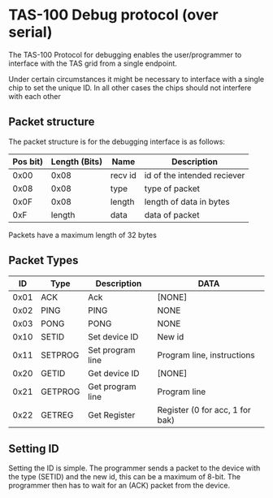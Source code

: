 TAS-100 Debug protocol (over serial)
====================================

The TAS-100 Protocol for debugging enables the user/programmer to interface with
the TAS grid from a single endpoint.

Under certain circumstances it might be necessary to interface with a single
chip to set the unique ID. In all other cases the chips should not interfere
with each other

Packet structure
----------------

The packet structure is for the debugging interface is as follows:

| Pos bit)   | Length (Bits)   | Name      | Description                   |
| ---------- | --------------- | --------- | ----------------------------- |
| 0x00       | 0x08            | recv id   | id of the intended reciever   |
| 0x08       | 0x08            | type      | type of packet                |
| 0x0F       | 0x08            | length    | length of data in bytes       |
| 0xF        | length          | data      | data of packet                |

Packets have a maximum length of 32 bytes

Packet Types
------------

| ID   | Type    | Description      | DATA                            |
|------|---------|------------------|---------------------------------|
| 0x01 | ACK     | Ack              | [NONE]                          |
| 0x02 | PING    | PING             | NONE                            |
| 0x03 | PONG    | PONG             | NONE                            |
| 0x10 | SETID   | Set device ID    | New id                          |
| 0x11 | SETPROG | Set program line | Program line, instructions      |
| 0x20 | GETID   | Get device ID    | [NONE]                          |
| 0x21 | GETPROG | Get program line | Program line                    |
| 0x22 | GETREG  | Get Register     | Register (0 for acc, 1 for bak) |

Setting ID
----------

Setting the ID is simple. The programmer sends a packet to the device with the
type (SETID) and the new id, this can be a maximum of 8-bit. The programmer then
has to wait for an (ACK) packet from the device.
